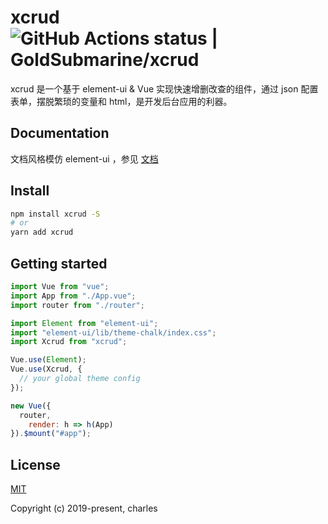 # xcrud ![GitHub Actions status | GoldSubmarine/xcrud](https://github.com/GoldSubmarine/xcrud/workflows/deploy/badge.svg)

xcrud 是一个基于 element-ui & Vue 实现快速增删改查的组件，通过 json 配置表单，摆脱繁琐的变量和 html，是开发后台应用的利器。

## Documentation

文档风格模仿 element-ui ，参见 [文档](https://goldsubmarine.github.io/xcrud)

## Install

```bash
npm install xcrud -S
# or
yarn add xcrud
```

## Getting started

```js
import Vue from "vue";
import App from "./App.vue";
import router from "./router";

import Element from "element-ui";
import "element-ui/lib/theme-chalk/index.css";
import Xcrud from "xcrud";

Vue.use(Element);
Vue.use(Xcrud, {
  // your global theme config
});

new Vue({
  router,
    render: h => h(App)
}).$mount("#app");
```

## License

[MIT](http://opensource.org/licenses/MIT)

Copyright (c) 2019-present, charles
